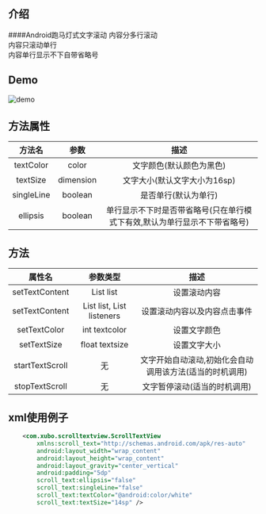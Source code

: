 ## 介绍
####Android跑马灯式文字滚动
内容分多行滚动<br>内容只滚动单行<br>内容单行显示不下自带省略号


## Demo
![demo](https://github.com/pirrip90/ScrollTextView/blob/master/screenshot/scrolltextview.gif)


## 方法属性
|方法名|参数|描述|
|:---:|:---:|:---:|
| textColor | color |文字颜色(默认颜色为黑色)
| textSize | dimension |文字大小(默认文字大小为16sp)
| singleLine | boolean |是否单行(默认为单行)
| ellipsis | boolean |单行显示不下时是否带省略号(只在单行模式下有效,默认为单行显示不下带省略号)


## 方法
|属性名|参数类型|描述|
|:---:|:---:|:---:|
| setTextContent | List<String> list |设置滚动内容
| setTextContent | List<String> list, List<OnScrollClickListener> listeners  |设置滚动内容以及内容点击事件
| setTextColor | int textcolor |设置文字颜色
| setTextSize | float textsize |设置文字大小
| startTextScroll | 无 |文字开始自动滚动,初始化会自动调用该方法(适当的时机调用)
| stopTextScroll | 无 |文字暂停滚动(适当的时机调用)


## xml使用例子
```xml
    <com.xubo.scrolltextview.ScrollTextView
        xmlns:scroll_text="http://schemas.android.com/apk/res-auto"
        android:layout_width="wrap_content"
        android:layout_height="wrap_content"
        android:layout_gravity="center_vertical"
        android:padding="5dp"
        scroll_text:ellipsis="false"
        scroll_text:singleLine="false"
        scroll_text:textColor="@android:color/white"
        scroll_text:textSize="14sp" />
```







